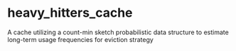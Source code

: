 # heavy_hitters_cache
A cache utilizing a count-min sketch probabilistic data structure to estimate long-term usage frequencies for eviction strategy
